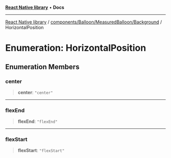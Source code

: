 [**React Native library**](../../../../../index.md) • **Docs**

***

[React Native library](../../../../../modules.md) / [components/Balloon/MeasuredBalloon/Background](../index.md) / HorizontalPosition

# Enumeration: HorizontalPosition

## Enumeration Members

### center

> **center**: `"center"`

***

### flexEnd

> **flexEnd**: `"flexEnd"`

***

### flexStart

> **flexStart**: `"flexStart"`
